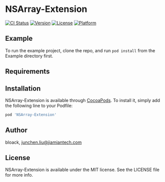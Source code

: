 # NSArray-Extension

[![CI Status](https://img.shields.io/travis/bloack/NSArray-Extension.svg?style=flat)](https://travis-ci.org/bloack/NSArray-Extension)
[![Version](https://img.shields.io/cocoapods/v/NSArray-Extension.svg?style=flat)](https://cocoapods.org/pods/NSArray-Extension)
[![License](https://img.shields.io/cocoapods/l/NSArray-Extension.svg?style=flat)](https://cocoapods.org/pods/NSArray-Extension)
[![Platform](https://img.shields.io/cocoapods/p/NSArray-Extension.svg?style=flat)](https://cocoapods.org/pods/NSArray-Extension)

## Example

To run the example project, clone the repo, and run `pod install` from the Example directory first.

## Requirements

## Installation

NSArray-Extension is available through [CocoaPods](https://cocoapods.org). To install
it, simply add the following line to your Podfile:

```ruby
pod 'NSArray-Extension'
```

## Author

bloack, junchen.liu@jiamiantech.com

## License

NSArray-Extension is available under the MIT license. See the LICENSE file for more info.
